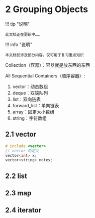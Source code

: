 # 2 Grouping Objects

!!! tip "说明"

    此文档正在更新中……

!!! info "说明"

    本文档仅涉及部分内容，仅可用于复习重点知识

Collection（容器）：容器就是放东西的东西

All Sequential Containers（顺序容器）:

1. vector：动态数组
2. deque：双端队列
3. list：双向链表
4. forward_list：单向链表
5. array：固定大小数组
6. string：字符数组

## 2.1 vector

```cpp linenums="1"
# include <vector>
// vector 的定义
vector<int> x;
vector<string> notes;
```

## 2.2 list

## 2.3 map

## 2.4 iterator

